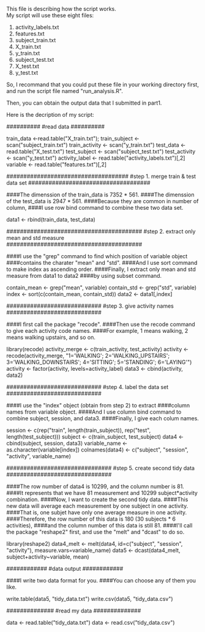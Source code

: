 This file is describing how the script works.  
My script will use these eight files:  
1. activity_labels.txt  
2. features.txt  
3. subject_train.txt  
4. X_train.txt   
5. y_train.txt  
6. subject_test.txt  
7. X_test.txt  
8. y_test.txt  

So, I recommand that you could put these file in your working directory first,
and run the script file named "run_analysis.R".

Then, you can obtain the output data that I submitted in part1.

Here is the decription of my script:

##########
#read data
##########

train_data <-read.table("X_train.txt");
train_subject <- scan("subject_train.txt")
train_activity <- scan("y_train.txt")
test_data <-read.table("X_test.txt")
test_subject <- scan("subject_test.txt")
test_activity <- scan("y_test.txt")
activity_label <- read.table("activity_labels.txt")[,2]  
variable <- read.table("features.txt")[,2] 

####################################
#step 1. merge train & test data set
####################################

####The dimenssion of the train_data is 7352 * 561.
####The dimenssion of the test_data is 2947 * 561.
####Because they are common in number of column,
####I use row bind command to combine these two data set.

data1 <- rbind(train_data, test_data) 

########################################
#step 2. extract only mean and std measure
########################################

####I use the "grep" command to find which position of variable object
####contains the charater "mean" and "std".
####And I use  sort command to make index as ascending order.
####Finally, I extract only mean and std measure from data1 to data2 
####by using subset command.

contain_mean <- grep("mean", variable)
contain_std <- grep("std", variable)
index <- sort(c(contain_mean, contain_std))
data2 <- data1[,index]

############################
#step 3. give activity names
############################

####I first call the package "recode".
####Then use the recode command to give each activity code names.
####For example, 1 means walking, 2 means walking upstairs, and so on.

library(recode)
activity_merge <- c(train_activity, test_activity)
activity <- recode(activity_merge, "1='WALKING'; 2='WALKING_UPSTAIRS'; 3='WALKING_DOWNSTAIRS'; 4='SITTING'; 5='STANDING'; 6='LAYING'")
activity <- factor(activity, levels=activity_label)
data3 <- cbind(activity, data2)

############################
#step 4. label the data set
############################

####I use the "index" object (obtain from step 2) to extract
####column names from variable object.
####And I use column bind command to combine subject, session, and data3.
####Finally, I give each colum names.

session <- c(rep("train", length(train_subject)), rep("test", length(test_subject)))
subject <- c(train_subject, test_subject)
data4 <- cbind(subject, session, data3)
variable_name <- as.character(variable[index])
colnames(data4) <- c("subject", "session", "activity", variable_name)

###############################
#step 5. create second tidy data
###############################

####The row number of data4 is 10299, and the column number is 81.
####It represents that we have 81 measurement and 10299 subject*activity combination.
####Now, I want to create the second tidy data.
####This new data will average each measurement by one subject in one activity.
####That is, one subjet have only one average measure in one activity.
####Therefore, the row number of this data is 180 (30 subjects * 6 activities),
####and the column number of this data is still 81.
####I'll call the package "reshape2" first, and use the "melt" and "dcast" to do so.

library(reshape2)
data4_melt <- melt(data4, id=c("subject", "session", "activity"), measure.vars=variable_name)
data5 <- dcast(data4_melt, subject+activity~variable, mean)

############
#data output
############

####I write two data format for you.
####You can choose any of them you like.

write.table(data5, "tidy_data.txt")
write.csv(data5, "tidy_data.csv")

##############
#read my data
##############

data <- read.table("tidy_data.txt")
data <- read.csv("tidy_data.csv")


